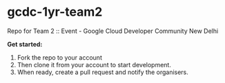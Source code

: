 # gcdc-1yr-team2
Repo for Team 2 :: Event - Google Cloud Developer Community New Delhi

**Get started:**
 1. Fork the repo to your account
 2.  Then clone it from your account to start development. 
 3. When ready, create a pull request and notify the organisers.
